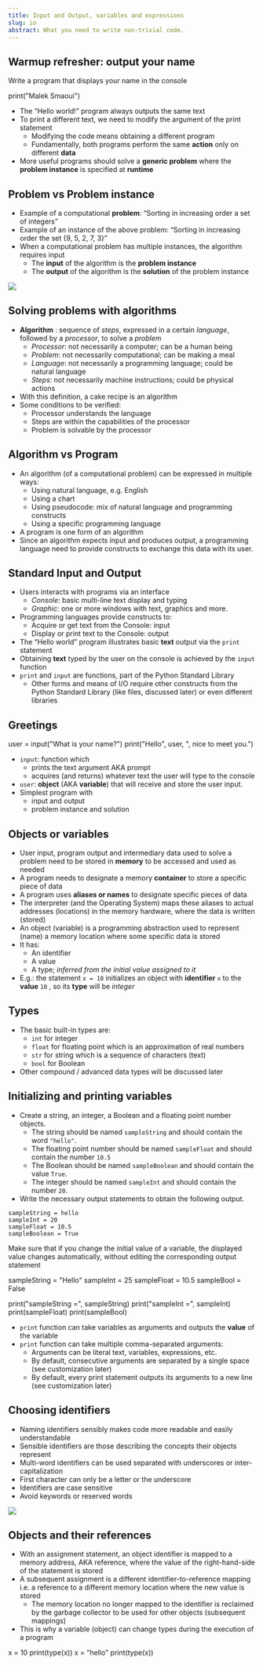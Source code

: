 ```yaml
---
title: Input and Output, variables and expressions
slug: io
abstract: What you need to write non-trivial code.
---
```


## Warmup refresher: output your name

Write a program that displays your name in the console

<div data-pym-src="https://www.jdoodle.com/plugin"
data-language="python3"  data-version-index="3.11.5" data-libs="">
print("Malek Smaoui")
</div>

* The “Hello world!” program always outputs the same text
* To print a different text, we need to modify the argument of the print statement
  * Modifying the code means obtaining a different program
  * Fundamentally, both programs perform the same **action** only on different **data**
* More useful programs should solve a **generic problem** where the **problem instance** is specified at **runtime**

## Problem vs Problem instance

* Example of a computational **problem**: “Sorting in increasing order a set of integers”
* Example of an instance of the above problem: “Sorting in increasing order the set {9, 5, 2, 7, 3}”
* When a computational problem has multiple instances, the algorithm requires input
  * The **input** of the algorithm is the **problem instance**
  * The **output** of the algorithm is the **solution** of the problem instance 

![](assets/images/Lec2-1.png)

## Solving problems with algorithms

* **Algorithm** : sequence of _steps_, expressed in a certain _language_, followed by a _processor_, to solve a _problem_
  * _Processor_: not necessarily a computer; can be a human being
  * _Problem_: not necessarily computational; can be making a meal
  * _Language_: not necessarily a programming language; could be natural language
  * _Steps_: not necessarily machine instructions; could be physical actions
* With this definition, a cake recipe is an algorithm
* Some conditions to be verified:
  * Processor understands the language
  * Steps are within the capabilities of the processor
  * Problem is solvable by the processor

## Algorithm vs Program

* An algorithm (of a computational problem) can be expressed in multiple ways:
  * Using natural language, e.g. English
  * Using a chart
  * Using pseudocode: mix of natural language and programming constructs
  * Using a specific programming language
* A program is one form of an algorithm
* Since an algorithm expects input and produces output, a programming language need to provide constructs to exchange this data  with its user.

## Standard Input and Output

* Users interacts with programs via an interface
  * _Console_: basic multi-line text display and typing
  * _Graphic_: one or more windows with text, graphics and more.
* Programming languages provide constructs to:
  * Acquire or get text from the Console: input
  * Display or print text to the Console: output
* The “Hello world” program illustrates basic **text** output via the `print` statement
* Obtaining **text** typed by the user on the console is achieved by the `input` function
* `print` and `input` are functions, part of the Python Standard Library
  * Other forms and means of I/O require other constructs from the Python Standard Library (like files, discussed later) or even different libraries

## Greetings

<div data-pym-src="https://www.jdoodle.com/plugin"
data-language="python3"  data-version-index="3.11.5" data-libs="">
user = input("What is your name?")
print("Hello", user, ", nice to meet you.")
</div>

* `input`: function which
  * prints the text argument AKA prompt
  * acquires (and returns) whatever text the user will type to the console
* `user`: **object** (AKA  **variable**)  that will receive and store the user input.
* Simplest program with
  * input and output
  * problem instance and solution

## Objects or variables

* User input, program output and intermediary data used to solve a problem need to be stored in **memory** to be accessed and used as needed
* A program needs to designate a memory **container** to store a specific piece of data
* A program uses **aliases or names** to designate specific pieces of data
* The interpreter (and the Operating System) maps these aliases to actual addresses (locations) in the memory hardware, where the data is written (stored)
* An object (variable) is a programming abstraction used to represent (name) a memory location where some specific data is stored
* It has:
  * An identifier
  * A value
  * A type;  _inferred from the initial value assigned to it_
* E.g.: the statement `x = 10` initializes an object with **identifier** `x` to the **value** `10` , so its **type** will be _integer_

## Types

* The basic built-in types are:
  * `int`  for integer
  * `float`  for floating point  which is an approximation of real numbers
  * `str`  for string which is a sequence of characters (text)
  * `bool`  for Boolean
* Other compound / advanced data types will be discussed later

## Initializing and printing variables

* Create a string, an integer, a Boolean and a floating point number objects. 
  * The string should be named  `sampleString` and should contain the word `"hello"`. 
  * The floating point number should be named `sampleFloat` and should contain the number `10.5`
  * The Boolean should be named `sampleBoolean` and should contain the value `True`.
  * The integer should be named `sampleInt` and should contain the number `20`.
* Write the necessary output statements to obtain the following output. 

```
sampleString = hello
sampleInt = 20
sampleFloat = 10.5
sampleBoolean = True
```

Make sure that if you change the initial value of a variable, the displayed value changes automatically, without editing the corresponding output statement

<div data-pym-src="https://www.jdoodle.com/plugin"
data-language="python3"  data-version-index="3.11.5" data-libs="">
sampleString = "Hello"
sampleInt = 25
sampleFloat = 10.5
sampleBool = False

print("sampleString =", sampleString)
print("sampleInt =", sampleInt)
print(sampleFloat)
print(sampleBool)
</div>

* `print`  function can take variables as arguments and outputs the **value** of the variable
* `print`  function can take multiple comma-separated arguments:
  * Arguments can be literal text, variables, expressions, etc.
  * By default, consecutive arguments are separated by a single space (see customization later)
  * By default, every print statement outputs its arguments to a new line (see customization later)

## Choosing identifiers

* Naming identifiers sensibly makes code more readable and easily understandable
* Sensible identifiers are those describing the concepts their objects represent
* Multi-word identifiers can be used separated with underscores or inter-capitalization
* First character can only be a letter or the underscore
* Identifiers are case sensitive
* Avoid keywords or reserved words 

![](assets/images/Lec3-3.png)

## Objects and their references

* With an assignment statement, an object identifier is mapped to a memory address, AKA reference, where the value of the right-hand-side of the statement is stored
* A subsequent assignment is a different identifier-to-reference mapping i.e. a reference to a different memory location where the new value is stored
  * The memory location no longer mapped to the identifier is reclaimed by the garbage collector to be used for other objects (subsequent mappings)
* This is why a variable (object) can change types during the execution of a program

<div data-pym-src="https://www.jdoodle.com/plugin"
data-language="python3"  data-version-index="3.11.5" data-libs="">
x = 10
print(type(x))
x = "hello"
print(type(x))
</div>